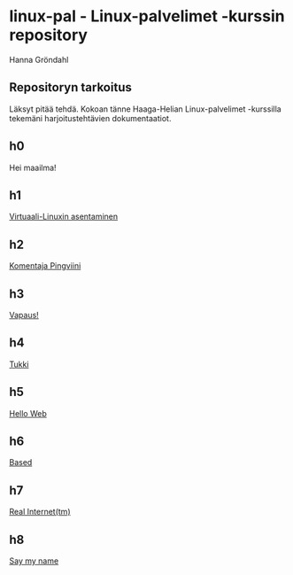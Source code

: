 # linux-pal - Linux-palvelimet -kurssin repository

Hanna Gröndahl

## Repositoryn tarkoitus

Läksyt pitää tehdä. Kokoan tänne Haaga-Helian Linux-palvelimet -kurssilla tekemäni harjoitustehtävien dokumentaatiot.

## h0

Hei maailma!

## h1

[Virtuaali-Linuxin asentaminen](https://github.com/hannagrn/linux-pal/blob/main/h1.md)

## h2

[Komentaja Pingviini](https://github.com/hannagrn/linux-pal/blob/main/h2.md)

## h3

[Vapaus!](https://github.com/hannagrn/linux-pal/blob/main/h3.md)

## h4

[Tukki](https://github.com/hannagrn/linux-pal/blob/main/h4.md)

## h5

[Hello Web](https://github.com/hannagrn/linux-pal/blob/main/h5.md)

## h6

[Based](https://github.com/hannagrn/linux-pal/blob/main/h6.md)

## h7

[Real Internet(tm)](https://github.com/hannagrn/linux-pal/blob/main/h7.md)

## h8

[Say my name](https://github.com/hannagrn/linux-pal/blob/main/h8.md)
